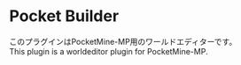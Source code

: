 # Pocket Builder
このプラグインはPocketMine-MP用のワールドエディターです。  
This plugin is a worldeditor plugin for PocketMine-MP.
